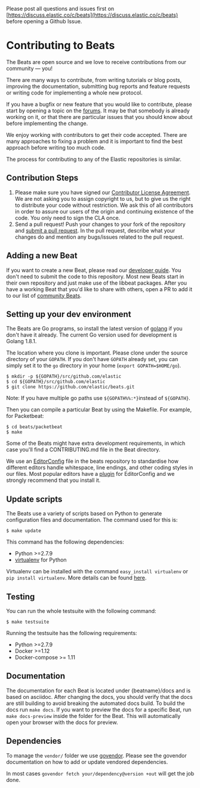 Please post all questions and issues first on
[https://discuss.elastic.co/c/beats](https://discuss.elastic.co/c/beats)
before opening a Github Issue.

# Contributing to Beats

The Beats are open source and we love to receive contributions from our
community — you!

There are many ways to contribute, from writing tutorials or blog posts,
improving the documentation, submitting bug reports and feature requests or
writing code for implementing a whole new protocol.

If you have a bugfix or new feature that you would like to contribute, please
start by opening a topic on the [forums](https://discuss.elastic.co/c/beats).
It may be that somebody is already working on it, or that there are particular
issues that you should know about before implementing the change.

We enjoy working with contributors to get their code accepted. There are many
approaches to fixing a problem and it is important to find the best approach
before writing too much code.

The process for contributing to any of the Elastic repositories is similar.

## Contribution Steps

1. Please make sure you have signed our [Contributor License
   Agreement](https://www.elastic.co/contributor-agreement/). We are not
   asking you to assign copyright to us, but to give us the right to distribute
   your code without restriction. We ask this of all contributors in order to
   assure our users of the origin and continuing existence of the code. You
   only need to sign the CLA once.
2. Send a pull request! Push your changes to your fork of the repository and
   [submit a pull
   request](https://help.github.com/articles/using-pull-requests). In the pull
   request, describe what your changes do and mention any bugs/issues related
   to the pull request.


## Adding a new Beat

If you want to create a new Beat, please read our [developer
guide](https://www.elastic.co/guide/en/beats/libbeat/current/new-beat.html).
You don't need to submit the code to this repository. Most new Beats start in
their own repository and just make use of the libbeat packages. After you have
a working Beat that you'd like to share with others, open a PR to add it to our
list of [community
Beats](https://github.com/elastic/beats/blob/master/libbeat/docs/communitybeats.asciidoc).

## Setting up your dev environment

The Beats are Go programs, so install the latest version of
[golang](http://golang.org/) if you don't have it already. The current Go version
used for development is Golang 1.8.1.

The location where you clone is important. Please clone under the source
directory of your `GOPATH`. If you don't have `GOPATH` already set, you can
simply set it to the `go` directory in your home (`export GOPATH=$HOME/go`).

    $ mkdir -p ${GOPATH}/src/github.com/elastic
    $ cd ${GOPATH}/src/github.com/elastic
    $ git clone https://github.com/elastic/beats.git

Note: If you have multiple go paths use `${GOPATH%%:*}`instead of `${GOPATH}`.

Then you can compile a particular Beat by using the Makefile. For example, for
Packetbeat:

    $ cd beats/packetbeat
    $ make

Some of the Beats might have extra development requirements, in which case you'll find a
CONTRIBUTING.md file in the Beat directory.

We use an [EditorConfig](http://editorconfig.org/) file in the beats repository to standardise 
how different editors handle whitespace, line endings, and other coding styles in our files. Most popular editors have a
[plugin](http://editorconfig.org/#download) for EditorConfig and we strongly recommend that you install it.

## Update scripts

The Beats use a variety of scripts based on Python to generate configuration files
and documentation. The command used for this is:

    $ make update

This command has the following dependencies:

* Python >=2.7.9
* [virtualenv](https://virtualenv.pypa.io/en/latest/) for Python

Virtualenv can be installed with the command `easy_install virtualenv` or `pip install virtualenv`.
More details can be found [here](https://virtualenv.pypa.io/en/latest/installation.html).


## Testing

You can run the whole testsuite with the following command:

    $ make testsuite

Running the testsuite has the following requirements:

* Python >=2.7.9
* Docker >=1.12
* Docker-compose >= 1.11


## Documentation

The documentation for each Beat is located under {beatname}/docs and is based on asciidoc. After changing the docs,
you should verify that the docs are still building to avoid breaking the automated docs build. To build the docs run
`make docs`. If you want to preview the docs for a specific Beat, run `make docs-preview`
inside the folder for the Beat. This will automatically open your browser with the docs for preview.


## Dependencies

To manage the `vendor/` folder we use
[govendor](https://github.com/kardianos/govendor). Please see
the govendor documentation on how to add or update vendored dependencies.

In most cases `govendor fetch your/dependency@version +out` will get the job done.
